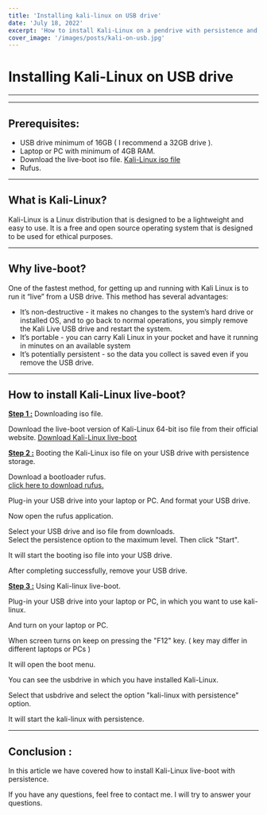 ```yaml
---
title: 'Installing kali-linux on USB drive'
date: 'July 18, 2022'
excerpt: 'How to install Kali-Linux on a pendrive with persistence and run live on any system .'
cover_image: '/images/posts/kali-on-usb.jpg'
---
```


# Installing Kali-Linux on USB drive 
___
___

## Prerequisites:

* USB drive minimum of 16GB ( I recommend a 32GB drive ).
* Laptop or PC with minimum of 4GB RAM.
* Download the live-boot iso file. [Kali-Linux iso file](https://www.kali.org/)
* Rufus.
___

## What is Kali-Linux?
Kali-Linux is a Linux distribution that is designed to be a lightweight and easy to use.
It is a free and open source operating system that is designed to be used for ethical purposes.
___

## Why live-boot?
One of the fastest method, for getting up and running with Kali Linux is to run it “live” from a USB drive. This method has several advantages:

  * It’s non-destructive - it makes no changes to the system’s hard drive or installed OS, and to go back to normal operations, you simply remove the Kali Live USB drive and restart the system.
  * It’s portable - you can carry Kali Linux in your pocket and have it running in minutes on an available system
  * It’s potentially persistent - so the data you collect is saved even if you remove the USB drive.

___

## How to install Kali-Linux live-boot?

<u>**Step 1 :**</u> Downloading iso file.
    
Download the live-boot version of Kali-Linux 64-bit iso file from their official website.
<u> [Download Kali-Linux live-boot](https://www.kali.org/get-kali/#kali-live) </u>

<u>**Step 2 :**</u> Booting the Kali-Linux iso file on your USB drive with persistence storage.

Download a bootloader rufus.<br/>
[click here to download rufus.](https://rufus.ie/en/)

Plug-in your USB drive into your laptop or PC. And format your USB drive.

Now open the rufus application.

Select your USB drive and iso file from downloads.<br/>
Select the persistence option to the maximum level.
Then click "Start".

It will start the booting iso file into your USB drive.

After completing successfully, remove your USB drive.

<u>**Step 3 :**</u> Using Kali-linux live-boot.

Plug-in your USB drive into your laptop or PC, in which you want to use kali-linux.

And turn on your laptop or PC.

When screen turns on keep on pressing the "F12" key. ( key may differ in different laptops or PCs )

It will open the boot menu.

You can see the usbdrive in which you have installed Kali-Linux.

Select that usbdrive and select the option "kali-linux with persistence" option. 

It will start the kali-linux with persistence.

___

## Conclusion :

In this article we have covered how to install Kali-Linux live-boot with persistence.

If you have any questions, feel free to contact me. I will try to answer your questions.








